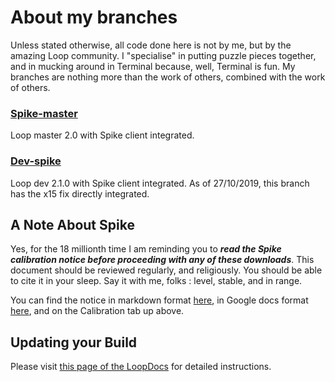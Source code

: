 # About my branches

Unless stated otherwise, all code done here is not by me, but by the amazing Loop community. I "specialise" in putting puzzle pieces together, and in mucking around in Terminal because, well, Terminal is fun. My branches are nothing more than the work of others, combined with the work of others.

### [Spike-master](https://github.com/cyoung1024/loop/tree/spike-master)
Loop master 2.0 with Spike client integrated.

### [Dev-spike](https://github.com/cyoung1024/loop/tree/dev-spike)
Loop dev 2.1.0 with Spike client integrated. As of 27/10/2019, this branch has the x15 fix directly integrated.

## A Note About Spike
Yes, for the 18 millionth time I am reminding you to ***read the Spike calibration notice before proceeding with any of these downloads***. This document should be reviewed regularly, and religiously. You should be able to cite it in your sleep. Say it with me, folks : level, stable, and in range.

You can find the notice in markdown format [here](https://github.com/cyoung1024/Loop/blob/spike-master/SPIKE_CALIBRATION.md), in Google docs format [here](https://docs.google.com/document/d/1gmAJ4_NRaS6UUDnGDQbKy5klh0KB5SpHwgo6gzWM7ZU/edit?usp=sharing), and on the Calibration tab up above.

## Updating your Build
Please visit [this page of the LoopDocs](https://loopkit.github.io/loopdocs/build/updating/) for detailed instructions.
